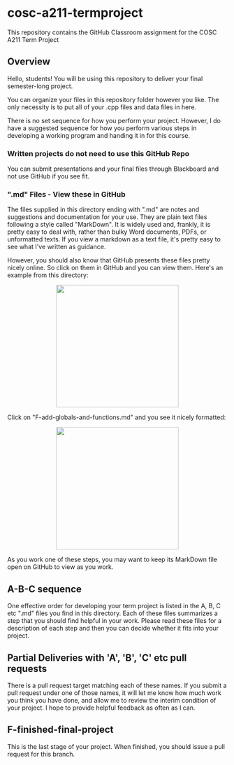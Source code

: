 # cosc-a211-termproject
This repository contains the GitHub Classroom assignment for the COSC A211 Term Project

## Overview
Hello, students!  You will be using this repository to deliver your final semester-long project.

You can organize your files in this repository folder however you like.  The only necessity is to put all of your .cpp files and data files in here.

There is no set sequence for how you perform your project.  However, I do have a suggested sequence for how you perform various steps in developing a working program and handing it in for this course.

### Written projects do not need to use this GitHub Repo

You can submit presentations and your final files through Blackboard and not use GitHub if you see fit.

### ".md" Files - View these in GitHub

The files supplied in this directory ending with ".md" are notes and suggestions and documentation for your use.  They are plain text files following a style called "MarkDown". It is widely used and, frankly, it is pretty easy to deal with, rather than bulky Word documents, PDFs, or unformatted texts. If you view a markdown as a text file, it's pretty easy to see what I've written as guidance.

However, you should also know that GitHub presents these files pretty nicely online. So click on them in GitHub and you can view them.  Here's an example from this directory:

<center><img src="images/cursor on markdown file.png" height="280px"></center>

Click on "F-add-globals-and-functions.md" and you see it nicely formatted:

<center><img src="images/GitHub formats markdown.png" height="280px"></center>

As you work one of these steps, you may want to keep its MarkDown file open on GitHub to view as you work. 

## A-B-C sequence

One effective order for developing your term project is listed in the A, B, C etc ".md" files you find in this directory.  Each of these files summarizes a step that you should find helpful in your work. Please read these files for a description of each step and then you can decide whether it fits into your project.

## Partial Deliveries with 'A', 'B', 'C' etc pull requests

There is a pull request target matching each of these names.  If you submit a pull request under one of those names, it will let me know how much work you think you have done, and allow me to review the interim condition of your project.  I hope to provide helpful feedback as often as I can.

## F-finished-final-project

This is the last stage of your project.  When finished, you should issue a pull request for this branch.
